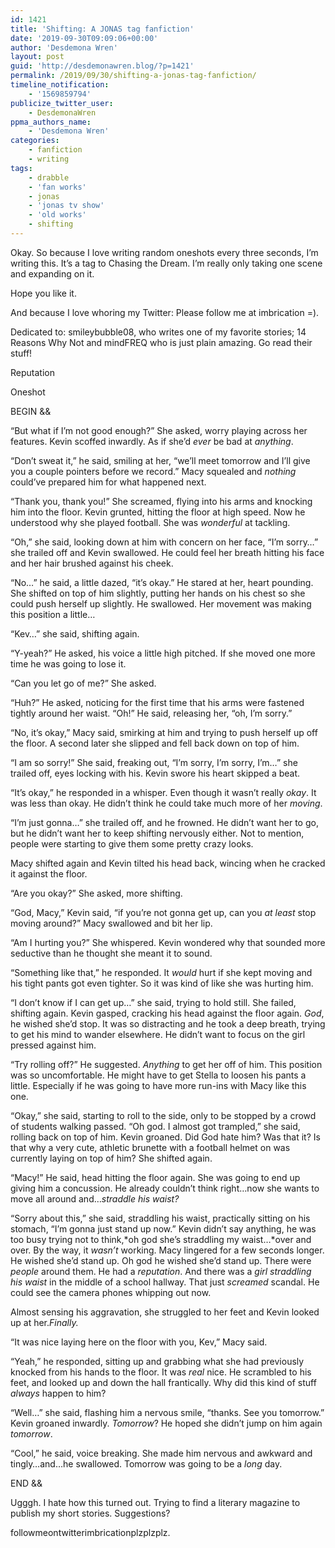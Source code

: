 ```yaml
---
id: 1421
title: 'Shifting: A JONAS tag fanfiction'
date: '2019-09-30T09:09:06+00:00'
author: 'Desdemona Wren'
layout: post
guid: 'http://desdemonawren.blog/?p=1421'
permalink: /2019/09/30/shifting-a-jonas-tag-fanfiction/
timeline_notification:
    - '1569859794'
publicize_twitter_user:
    - DesdemonaWren
ppma_authors_name:
    - 'Desdemona Wren'
categories:
    - fanfiction
    - writing
tags:
    - drabble
    - 'fan works'
    - jonas
    - 'jonas tv show'
    - 'old works'
    - shifting
---
```


Okay. So because I love writing random oneshots every three seconds, I’m writing this. It’s a tag to Chasing the Dream. I’m really only taking one scene and expanding on it.

Hope you like it.

And because I love whoring my Twitter: Please follow me at imbrication =).

Dedicated to: smileybubble08, who writes one of my favorite stories; 14 Reasons Why Not and mindFREQ who is just plain amazing. Go read their stuff!

Reputation

Oneshot

BEGIN &amp;&amp;

“But what if I’m not good enough?” She asked, worry playing across her features. Kevin scoffed inwardly. As if she’d *ever* be bad at *anything*.

“Don’t sweat it,” he said, smiling at her, “we’ll meet tomorrow and I’ll give you a couple pointers before we record.” Macy squealed and *nothing* could’ve prepared him for what happened next.

“Thank you, thank you!” She screamed, flying into his arms and knocking him into the floor. Kevin grunted, hitting the floor at high speed. Now he understood why she played football. She was *wonderful* at tackling.

“Oh,” she said, looking down at him with concern on her face, “I’m sorry…” she trailed off and Kevin swallowed. He could feel her breath hitting his face and her hair brushed against his cheek.

“No…” he said, a little dazed, “it’s okay.” He stared at her, heart pounding. She shifted on top of him slightly, putting her hands on his chest so she could push herself up slightly. He swallowed. Her movement was making this position a little…

“Kev…” she said, shifting again.

“Y-yeah?” He asked, his voice a little high pitched. If she moved one more time he was going to lose it.

“Can you let go of me?” She asked.

“Huh?” He asked, noticing for the first time that his arms were fastened tightly around her waist. “Oh!” He said, releasing her, “oh, I’m sorry.”

“No, it’s okay,” Macy said, smirking at him and trying to push herself up off the floor. A second later she slipped and fell back down on top of him.

“I am so sorry!” She said, freaking out, “I’m sorry, I’m sorry, I’m…” she trailed off, eyes locking with his. Kevin swore his heart skipped a beat.

“It’s okay,” he responded in a whisper. Even though it wasn’t really *okay*. It was less than okay. He didn’t think he could take much more of her *moving*.

“I’m just gonna…” she trailed off, and he frowned. He didn’t want her to go, but he didn’t want her to keep shifting nervously either. Not to mention, people were starting to give them some pretty crazy looks.

Macy shifted again and Kevin tilted his head back, wincing when he cracked it against the floor.

“Are you okay?” She asked, more shifting.

“God, Macy,” Kevin said, “if you’re not gonna get up, can you *at least* stop moving around?” Macy swallowed and bit her lip.

“Am I hurting you?” She whispered. Kevin wondered why that sounded more seductive than he thought she meant it to sound.

“Something like that,” he responded. It *would* hurt if she kept moving and his tight pants got even tighter. So it was kind of like she was hurting him.

“I don’t know if I can get up…” she said, trying to hold still. She failed, shifting again. Kevin gasped, cracking his head against the floor again. *God*, he wished she’d stop. It was so distracting and he took a deep breath, trying to get his mind to wander elsewhere. He didn’t want to focus on the girl pressed against him.

“Try rolling off?” He suggested. *Anything* to get her off of him. This position was so uncomfortable. He might have to get Stella to loosen his pants a little. Especially if he was going to have more run-ins with Macy like this one.

“Okay,” she said, starting to roll to the side, only to be stopped by a crowd of students walking passed. “Oh god. I almost got trampled,” she said, rolling back on top of him. Kevin groaned. Did God hate him? Was that it? Is that why a very cute, athletic brunette with a football helmet on was currently laying on top of him? She shifted again.

“Macy!” He said, head hitting the floor again. She was going to end up giving him a concussion. He already couldn’t think right…now she wants to move all around and…*straddle his waist?*

“Sorry about this,” she said, straddling his waist, practically sitting on his stomach, “I’m gonna just stand up now.” Kevin didn’t say anything, he was too busy trying not to think,*oh god she’s straddling my waist…*over and over. By the way, it *wasn’t* working. Macy lingered for a few seconds longer. He wished she’d stand up. Oh god he wished she’d stand up. There were *people* around them. He had a *reputation*. And there was a *girl straddling his waist* in the middle of a school hallway. That just *screamed* scandal. He could see the camera phones whipping out now.

Almost sensing his aggravation, she struggled to her feet and Kevin looked up at her.*Finally.*

“It was nice laying here on the floor with you, Kev,” Macy said.

“Yeah,” he responded, sitting up and grabbing what she had previously knocked from his hands to the floor. It was *real* nice. He scrambled to his feet, and looked up and down the hall frantically. Why did this kind of stuff *always* happen to him?

“Well…” she said, flashing him a nervous smile, “thanks. See you tomorrow.” Kevin groaned inwardly. *Tomorrow*? He hoped she didn’t jump on him again *tomorrow*.

“Cool,” he said, voice breaking. She made him nervous and awkward and tingly…and…he swallowed. Tomorrow was going to be a *long* day.

END &amp;&amp;

Ugggh. I hate how this turned out. Trying to find a literary magazine to publish my short stories. Suggestions?

followmeontwitterimbricationplzplzplz.